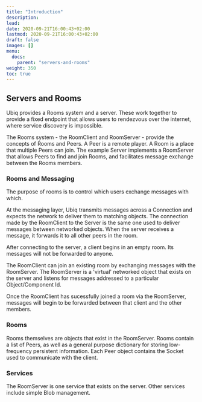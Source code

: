 ```yaml
---
title: "Introduction"
description: 
lead: 
date: 2020-09-21T16:00:43+02:00
lastmod: 2020-09-21T16:00:43+02:00
draft: false
images: []
menu:
  docs:
    parent: "servers-and-rooms"
weight: 350
toc: true
---
```


## Servers and Rooms

Ubiq provides a Rooms system and a server. These work together to provide a fixed endpoint that allows users to rendezvous over the internet, where service discovery is impossible.

The Rooms system - the RoomClient and RoomServer - provide the concepts of Rooms and Peers. A Peer is a remote player. A Room is a place that multiple Peers can join. The example Server implements a RoomServer that allows Peers to find and join Rooms, and facilitates message exchange between the Rooms members.

### Rooms and Messaging

The purpose of rooms is to control which users exchange messages with which.

At the messaging layer, Ubiq transmits messages across a Connection and expects the network to deliver them to matching objects. The connection made by the RoomClient to the Server is the same one used to deliver messages between networked objects. When the server receives a message, it forwards it to all other peers in the room.

After connecting to the server, a client begins in an empty room. Its messages will not be forwarded to anyone.

The RoomClient can join an existing room by exchanging messages with the RoomServer. The RoomServer is a 'virtual' networked object that exists on the server and listens for messages addressed to a particular Object/Component Id.

Once the RoomClient has sucessfully joined a room via the RoomServer, messages will begin to be forwarded between that client and the other members.

### Rooms

Rooms themselves are objects that exist in the RoomServer. Rooms contain a list of Peers, as well as a general purpose dictionary for storing low-frequency persistent information. Each Peer object contains the Socket used to communicate with the client.

### Services

The RoomServer is one service that exists on the server. Other services include simple Blob management.